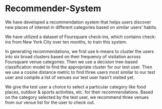 # Recommender-System

We have developed a recommendation system that helps users discover new places of interest in different categories based on similar users’ habits. 

We have utilized a dataset of Foursquare check-ins, which contains check-ins from New York City over ten months, to train this system. 

In generating recommendations, we first use k-means to cluster the users into six broad clusters based on their frequency of visitation across Foursquare venue categories. Then we use a decision tree-based classification model to find the appropriate cluster for our test user. Then we use a cosine distance metric to find three users most similar to our test user and compile a list of venues our test user hasn’t visited yet. 

We give the test user a choice to select a particular category like food places, outdoor & sports activities, etc. for their recommendations. Based on the category selected by the test user, we recommend three venues from our venue list for the user to check out.